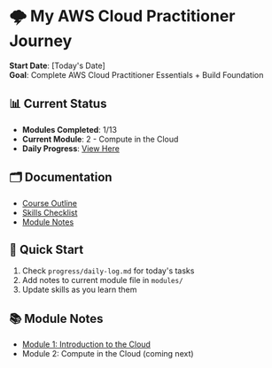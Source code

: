 # 🌩️ My AWS Cloud Practitioner Journey

**Start Date**: [Today's Date]  
**Goal**: Complete AWS Cloud Practitioner Essentials + Build Foundation

## 📊 Current Status
- **Modules Completed**: 1/13
- **Current Module**: 2 - Compute in the Cloud
- **Daily Progress**: [View Here](progress/daily-log.md)

## 🗂️ Documentation
- [Course Outline](course-outline.md)
- [Skills Checklist](progress/skills-checklist.md)
- [Module Notes](modules/)

## 🚀 Quick Start
1. Check `progress/daily-log.md` for today's tasks
2. Add notes to current module file in `modules/`
3. Update skills as you learn them

## 📚 Module Notes
- [Module 1: Introduction to the Cloud](modules/module-01-cloud-concepts.md)
- Module 2: Compute in the Cloud (coming next)